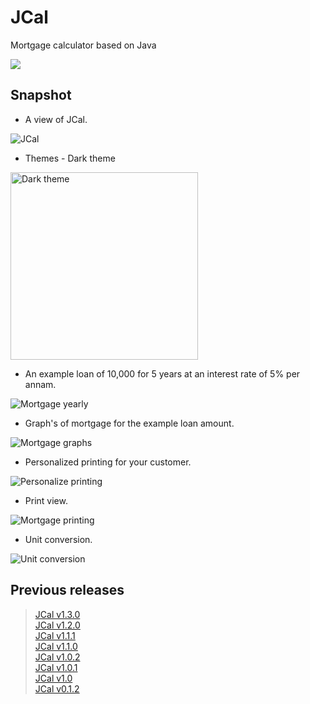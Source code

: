 # JCal
Mortgage calculator based on Java


<a href="https://github.com/gollahalli/JCal/releases/latest"><img src="https://img.shields.io/github/release/gollahalli/JCal.svg"></a>


## Snapshot

* A view of JCal.

![JCal](https://www.dropbox.com/s/aqvfysrecetxkzf/mort-non.png?raw=1)

* Themes - Dark theme

<img src="https://www.dropbox.com/s/blpvicm8xxlgy8p/darktheme.png?raw=1" alt="Dark theme" width="300">

* An example loan of 10,000 for 5 years at an interest rate of 5% per annam.

![Mortgage yearly](https://www.dropbox.com/s/w9a8qzkdfukdjph/mort-yearly.png?raw=1)

* Graph's of mortgage for the example loan amount.

![Mortgage graphs](https://www.dropbox.com/s/h44rc7zohj7rwei/mort-yearly-graph.png?raw=1)

* Personalized printing for your customer.

![Personalize printing](https://www.dropbox.com/s/eldr6i509igf85y/personalize-print.png?raw=1)

* Print view.

![Mortgage printing](https://www.dropbox.com/s/54w1z75jnnrmad5/mort-yearly-print.png?raw=1)

* Unit conversion.

![Unit conversion](https://www.dropbox.com/s/t4su98n0f9rym1d/unit.png?raw=1)

## Previous releases

> [JCal v1.3.0](https://github.com/gollahalli/JCal/releases/tag/v1.3.0) <br/>
  [JCal v1.2.0](https://github.com/gollahalli/JCal/releases/tag/v1.2.0) <br/>
  [JCal v1.1.1](https://github.com/gollahalli/JCal/releases/tag/v1.1.1) <br/>
  [JCal v1.1.0](https://github.com/gollahalli/JCal/releases/tag/v1.1.0) <br/>
  [JCal v1.0.2](https://github.com/gollahalli/JCal/releases/tag/v1.0.2) <br/>
  [JCal v1.0.1](https://github.com/gollahalli/JCal/releases/tag/v1.0.1) <br/>
  [JCal v1.0](https://github.com/gollahalli/JCal/releases/tag/v1.0) <br/>
  [JCal v0.1.2](https://github.com/gollahalli/JCal/releases/tag/v0.1.2) <br/>

